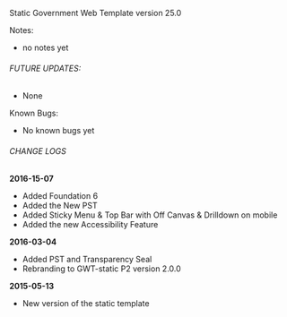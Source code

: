 Static Government Web Template version 25.0

Notes:
* no notes yet

###### FUTURE UPDATES:
- None

Known Bugs:
- No known bugs yet

###### CHANGE LOGS
**2016-15-07**
- Added Foundation 6
- Added the New PST
- Added Sticky Menu & Top Bar with Off Canvas & Drilldown on mobile
- Added the new Accessibility Feature

**2016-03-04**
- Added PST and Transparency Seal
- Rebranding to GWT-static P2 version 2.0.0

**2015-05-13**
- New version of the static template